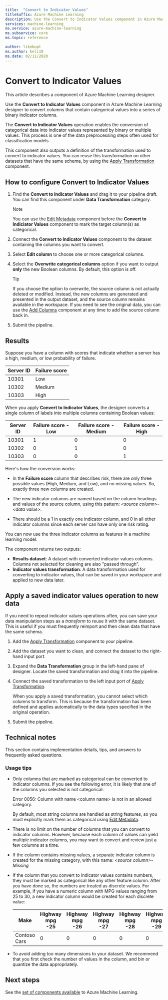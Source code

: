 ```yaml
---
title:  "Convert to Indicator Values"
titleSuffix: Azure Machine Learning
description: Use the Convert to Indicator Values component in Azure Machine Learning designer to convert categorical columns into a series of binary indicator columns.
services: machine-learning
ms.service: azure-machine-learning
ms.subservice: core
ms.topic: reference

author: likebupt
ms.author: keli19
ms.date: 02/11/2020
---
```


# Convert to Indicator Values
This article describes a component of Azure Machine Learning designer.

Use the **Convert to Indicator Values** component in Azure Machine Learning designer to convert columns that contain categorical values into a series of binary indicator columns.  

The **Convert to Indicator Values** operation enables the conversion of categorical data into indicator values represented by binary or multiple values. This process is one of the data preprocessing steps often used for classification models.

This component also outputs a definition of the transformation used to convert to indicator values. You can reuse this transformation on other datasets that have the same schema, by using the [Apply Transformation](apply-transformation.md) component.

## How to configure Convert to Indicator Values

1.  Find the **Convert to Indicator Values** and drag it to your pipeline draft. You can find this component under **Data Transformation** category.
    > [!NOTE]
    > You can use the [Edit Metadata](edit-metadata.md) component before the **Convert to Indiciator Values** component to mark the target column(s) as categorical.

1. Connect the **Convert to Indicator Values** component to the dataset containing the columns you want to convert. 

1. Select **Edit column** to choose one or more categorical columns.

1. Select the **Overwrite categorical columns** option if you want to output **only** the new Boolean columns. By default, this option is off.
    

    > [!TIP]
    >  If you choose the option to overwrite, the source column is not actually deleted or modified. Instead, the new columns are generated and presented in the output dataset, and the source column remains available in the workspace. 
    > If you need to see the original data, you can use the [Add Columns](add-columns.md) component at any time to add the source column back in.

1. Submit the pipeline.

## Results

Suppose you have a column with scores that indicate whether a server has a high, medium, or low probability of failure.  

| Server ID | Failure score |
| --------- | ------------- |
| 10301     | Low           |
| 10302     | Medium        |
| 10303     | High          |

When you apply **Convert to Indicator Values**, the designer converts a single column of labels into multiple columns containing Boolean values:  

| Server ID | Failure score - Low | Failure score - Medium | Failure score - High |
| --------- | ------------------- | ---------------------- | -------------------- |
| 10301     | 1                   | 0                      | 0                    |
| 10302     | 0                   | 1                      | 0                    |
| 10303     | 0                   | 0                      | 1                    |

Here's how the conversion works:  

-   In the **Failure score** column that describes risk, there are only three possible values (High, Medium, and Low), and no missing values. So, exactly three new columns are created.  

-   The new indicator columns are named based on the column headings and values of the source column, using this pattern: *\<source column>- \<data value>*.  

-   There should be a 1 in exactly one indicator column, and 0 in all other indicator columns since each server can have only one risk rating.  

You can now use the three indicator columns as features in a machine learning model.

The component returns two outputs:

- **Results dataset**: A dataset with converted indicator values columns. Columns not selected for cleaning are also "passed through".
- **Indicator values transformation**: A data transformation used for converting to indicator values, that can be saved in your workspace and applied to new data later.

## Apply a saved indicator values operation to new data

If you need to repeat indicator values operations often, you can save your data manipulation steps as a *transform* to reuse it with the same dataset. This is useful if you must frequently reimport and then clean data that have the same schema.

1. Add the [Apply Transformation](apply-transformation.md) component to your pipeline.

1. Add the dataset you want to clean, and connect the dataset to the right-hand input port.

1. Expand the **Data Transformation** group in the left-hand pane of designer. Locate the saved transformation and drag it into the pipeline.

1. Connect the saved transformation to the left input port of [Apply Transformation](apply-transformation.md).

   When you apply a saved transformation, you cannot select which columns to transform. This is because the transformation has been defined and applies automatically to the data types specified in the original operation.

1. Submit the pipeline.
 
## Technical notes  

This section contains implementation details, tips, and answers to frequently asked questions.

### Usage tips

-   Only columns that are marked as categorical can be converted to indicator columns. If you see the following error, it is likely that one of the columns you selected is not categorical:  

     Error 0056: Column with name  \<column name> is not in an allowed category.  

     By default, most string columns are handled as string features, so you must explicitly mark them as categorical using [Edit Metadata](edit-metadata.md).  

-   There is no limit on the number of columns that you can convert to indicator columns. However, because each column of values can yield multiple indicator columns, you may want to convert and review just a few columns at a time.  

-   If the column contains missing values, a separate indicator column is created for the missing category, with this name: *\<source column>- Missing*  

-   If the column that you convert to indicator values contains numbers, they must be marked as categorical like any other feature column. After you have done so, the numbers are treated as discrete values. For example, if you have a numeric column with MPG values ranging from 25 to 30, a new indicator column would be created for each discrete value:  

    | Make       | Highway mpg -25 | Highway mpg -26 | Highway mpg -27 | Highway mpg -28 | Highway mpg -29 | Highway mpg -30 |
    | ---------- | --------------- | --------------- | --------------- | --------------- | --------------- | --------------- |
    | Contoso Cars | 0               | 0               | 0               | 0               | 0               | 1               |

- To avoid adding too many dimensions to your dataset. We recommend that you first check the number of values in the column, and bin or quantize the data appropriately.  


## Next steps

See the [set of components available](component-reference.md) to Azure Machine Learning. 
